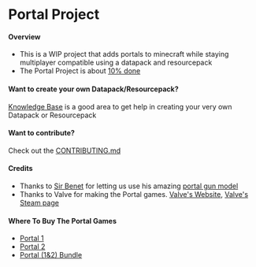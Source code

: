 # Portal Project
#### Overview
- This is a WIP project that adds portals to minecraft while staying multiplayer compatible using a datapack and resourcepack
- The Portal Project is about [10% done](https://github.com/Anthony2be/Portal/projects "Hyperlink to where you can see how much we are done")

#### Want to create your own Datapack/Resourcepack?
[Knowledge Base](https://discord.gg/xpNJdH9 "Knowledge Base discord invite") is a good area to get help in creating your very own Datapack or Resourcepack

#### Want to contribute?
Check out the [CONTRIBUTING.md](https://github.com/Anthony2be/Portal/blob/master/CONTRIBUTING.md)

#### Credits
- Thanks to [Sir Benet](https://www.reddit.com/user/SirBenet "Sir Benet's Reddit") for letting us use his amazing [portal gun model](https://www.reddit.com/r/Minecraft/comments/b15dho/vanilla_portal_gun_in_latest_snapshot_with/ "link to the reddit post for his portal gun Datapack/Resourcepack")
- Thanks to Valve for making the Portal games. [Valve's Website](https://www.valvesoftware.com "Valve's website"), [Valve's Steam page](https://store.steampowered.com/publisher/valve "Valve's Steam page")

#### Where To Buy The Portal Games
 - [Portal 1](https://store.steampowered.com/app/400/Portal/)
 - [Portal 2](https://store.steampowered.com/app/620/Portal_2/)
 - [Portal (1&2) Bundle](https://store.steampowered.com/bundle/234/Portal_Bundle/)

